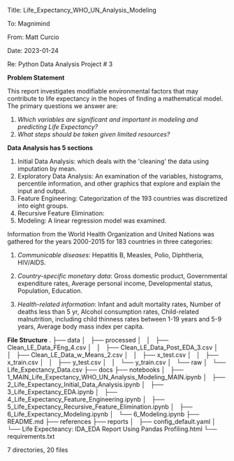 Title: Life_Expectancy_WHO_UN_Analysis_Modeling

To:    Magnimind

From:  Matt Curcio

Date:  2023-01-24

Re:    Python Data Analysis Project # 3

**Problem Statement**

This report investigates modifiable environmental factors that may contribute to life expectancy in the hopes of finding a mathematical model. The primary questions we answer are:

1. *Which variables are significant and important in modeling and predicting Life Expectancy?*
2. *What steps should be taken given limited resources?*

**Data Analysis has 5 sections**

1. Initial Data Analysis: which deals with the 'cleaning' the data using imputation by mean.
2. Exploratory Data Analysis: An examination of the variables, histograms, percentile information, and other graphics that explore and explain the input and output.
3. Feature Engineering: Categorization of the 193 countries was discretized into eight groups.
4. Recursive Feature Elimination: 
5. Modeling: A linear regression model was examined.


Information from the World Health Organization and United Nations was gathered for the years 2000-2015 for 183 countries in three categories: 

1. *Communicable diseases*: Hepatitis B, Measles, Polio, Diphtheria, HIV/AIDS.

2. *Country-specific monetary data*: Gross domestic product, Governmental expenditure rates, Average personal income, Developmental status, Population, Education.

3. *Health-related information*: Infant and adult mortality rates, Number of deaths less than 5 yr, Alcohol consumption rates, Child-related malnutrition, including child thinness rates between 1-19 years and 5-9 years, Average body mass index per capita.


**File Structure**
.
├── data
│   ├── processed
│   │   ├── Clean_LE_Data_FEng_4.csv
│   │   ├── Clean_LE_Data_Post_EDA_3.csv
│   │   ├── Clean_LE_Data_w_Means_2.csv
│   │   ├── x_test.csv
│   │   ├── x_train.csv
│   │   ├── y_test.csv
│   │   └── y_train.csv
│   └── raw
│       └── Life_Expectancy_Data.csv
├── docs
├── notebooks
│   ├── 1_MAIN_Life_Expectancy_WHO_UN_Analysis_Modeling_MAIN.ipynb
│   ├── 2_Life_Expectancy_Initial_Data_Analysis.ipynb
│   ├── 3_Life_Expectancy_EDA.ipynb
│   ├── 4_Life_Expectancy_Feature_Engineering.ipynb
│   ├── 5_Life_Expectancy_Recursive_Feature_Elimination.ipynb
│   ├── 6_Life_Expectancy_Modeling.ipynb
│   └── 6_Modeling.ipynb
├── README.md
├── references
├── reports
│   ├── config_default.yaml
│   └── Life Expecteancy: IDA_EDA Report Using Pandas Profiling.html
└── requirements.txt

7 directories, 20 files
